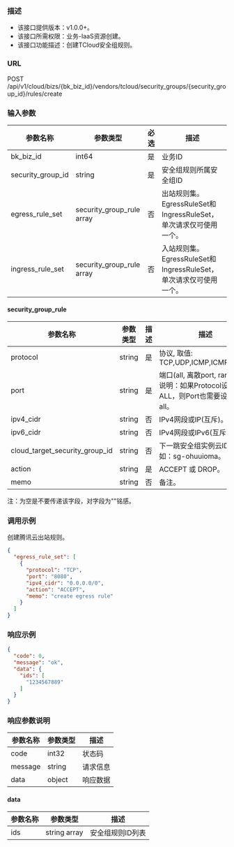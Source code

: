 ### 描述

- 该接口提供版本：v1.0.0+。
- 该接口所需权限：业务-IaaS资源创建。
- 该接口功能描述：创建TCloud安全组规则。

### URL

POST /api/v1/cloud/bizs/{bk_biz_id}/vendors/tcloud/security_groups/{security_group_id}/rules/create

### 输入参数

| 参数名称              | 参数类型                       | 必选   | 描述                                             |
|-------------------|----------------------------|------|------------------------------------------------|
| bk_biz_id         | int64                      | 是    | 业务ID                                           |
| security_group_id | string                     | 是    | 安全组规则所属安全组ID                                   |
| egress_rule_set   | security_group_rule array  | 否    | 出站规则集。EgressRuleSet和IngressRuleSet，单次请求仅可使用一个。 |
| ingress_rule_set  | security_group_rule  array | 否    | 入站规则集。EgressRuleSet和IngressRuleSet，单次请求仅可使用一个。 |

#### security_group_rule

| 参数名称                           | 参数类型   | 描述  | 描述                                                          |
|--------------------------------|--------|-----|-------------------------------------------------------------|
| protocol                       | string | 是   | 协议, 取值: TCP,UDP,ICMP,ICMPv6,ALL                             |
| port                           | string | 是   | 端口(all, 离散port, range)。 说明：如果Protocol设置为ALL，则Port也需要设置为all。 |
| ipv4_cidr                      | string | 否   | IPv4网段或IP(互斥)。                                              |
| ipv6_cidr                      | string | 否   | IPv4网段或IPv6(互斥)。                                            |
| cloud_target_security_group_id | string | 否   | 下一跳安全组实例云ID，例如：sg-ohuuioma。                                 |
| action                         | string | 是   | ACCEPT 或 DROP。                                              |
| memo                           | string | 否   | 备注。                                                         |
注：为空是不要传递该字段，对字段为""铭感。

### 调用示例

创建腾讯云出站规则。

```json
{
  "egress_rule_set": [
    {
      "protocol": "TCP",
      "port": "8080",
      "ipv4_cidr": "0.0.0.0/0",
      "action": "ACCEPT",
      "memo": "create egress rule"
    }
  ]
}
```

### 响应示例

```json
{
  "code": 0,
  "message": "ok",
  "data": {
    "ids": [
      "1234567889"
    ]
  }
}
```

### 响应参数说明

| 参数名称    | 参数类型   | 描述   |
|---------|--------|------|
| code    | int32  | 状态码  |
| message | string | 请求信息 |
| data    | object | 响应数据 |

#### data

| 参数名称 | 参数类型         | 描述        |
|------|--------------|-----------|
| ids  | string array | 安全组规则ID列表 |
